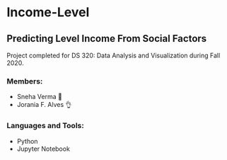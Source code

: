 # Income-Level

## Predicting Level Income From Social Factors
Project completed for DS 320: Data Analysis and Visualization during Fall 2020.

### Members:
* Sneha Verma 🤘
* Jorania F. Alves 👌

### Languages and Tools:
* Python
* Jupyter Notebook

